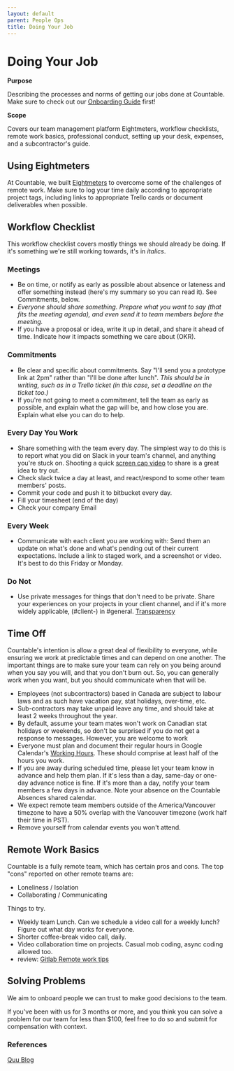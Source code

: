 ```yaml
---
layout: default
parent: People Ops
title: Doing Your Job
---
```


# Doing Your Job

**Purpose**

Describing the processes and norms of getting our jobs done at
Countable. Make sure to check out our [Onboarding Guide](../peopleops/ONBOARDING_GUIDE/) first!

**Scope**

Covers our team management platform Eightmeters, workflow checklists,
remote work basics, professional conduct, setting up your desk,
expenses, and a subcontractor's guide.

## Using Eightmeters

At Countable, we built [Eightmeters](https://eightmeters.countable.ca/)
to overcome some of the challenges of remote work. Make sure to log your
time daily according to appropriate project tags, including links to
appropriate Trello cards or document deliverables when possible.

## Workflow Checklist

This workflow checklist covers mostly things we should already be doing.
If it's something we're still working towards, it's in *italics*.

### Meetings

  - Be on time, or notify as early as possible about absence or lateness
    and offer something instead (here's my summary so you can read it).
    See Commitments, below.
  - *Everyone should share something. Prepare what you want to say (that fits the meeting agenda), and even send it to team members before the meeting.*
  - If you have a proposal or idea, write it up in detail, and share it ahead of time. Indicate how it impacts something we care about (OKR).

### Commitments

  - Be clear and specific about commitments. Say "I'll send you a
    prototype link at 2pm" rather than "I'll be done after lunch". *This
    should be in writing, such as in a Trello ticket (in this case, set
    a deadline on the ticket too.)*
  - If you're not going to meet a commitment, tell the team as early as
    possible, and explain what the gap will be, and how close you are.
    Explain what else you can do to help.

### Every Day You Work

  - Share something with the team every day. The simplest way to do this
    is to report what you did on Slack in your team's channel, and
    anything you're stuck on. Shooting a quick [screen cap video](../operations/SCREENCASTIFY)
    to share is a great idea to try out.
  - Check slack twice a day at least, and react/respond to some other
    team members' posts.
  - Commit your code and push it to bitbucket every day.
  - Fill your timesheet (end of the day)
  - Check your company Email

### Every Week

  - Communicate with each client you are working with: Send them an
    update on what's done and what's pending out of their current
    expectations. Include a link to staged work, and a screenshot or
    video. It's best to do this Friday or Monday.

### Do Not

  - Use private messages for things that don't need to be private. Share
    your experiences on your projects in your client channel, and if
    it's more widely applicable, (\#client-) in \#general.
    [Transparency](../philosophy/TRANSPARENCY/)

## Time Off

Countable's intention is allow a great deal of flexibility to everyone,
while ensuring we work at predictable times and can depend on one
another. The important things are to make sure your team can rely on you
being around when you say you will, and that you don't burn out. So, you
can generally work when you want, but you should communicate when that
will be.

  - Employees (not subcontractors) based in Canada are subject to labour
    laws and as such have vacation pay, stat holidays, over-time, etc.
  - Sub-contractors may take unpaid leave any time, and should take at
    least 2 weeks throughout the year.
  - By default, assume your team mates won't work on Canadian stat
    holidays or weekends, so don't be surprised if you do not get a
    response to messages. However, you are welcome to work
  - Everyone must plan and document their regular hours in Google Calendar's [Working Hours](https://support.google.com/calendar/answer/7638168?hl=en).
    These should comprise at least half of the hours you work.
  - If you are away during scheduled time, please let your team know in
    advance and help them plan. If it's less than a day, same-day or
    one-day advance notice is fine. If it's more than a day, notify your
    team members a few days in advance. Note your absence on the
    Countable Absences shared calendar.
  - We expect remote team members outside of the America/Vancouver
    timezone to have a 50% overlap with the Vancouver timezone (work
    half their time in PST).
  - Remove yourself from calendar events you won't attend.

## Remote Work Basics

Countable is a fully remote team, which has certain pros and cons. The
top "cons" reported on other remote teams are:

  - Loneliness / Isolation
  - Collaborating / Communicating

Things to try.

  - Weekly team Lunch. Can we schedule a video call for a weekly lunch?
    Figure out what day works for everyone.
  - Shorter coffee-break video call, daily.
  - Video collaboration time on projects. Casual mob coding, async
    coding allowed too.
  - review: [Gitlab Remote work tips](https://about.gitlab.com/company/culture/all-remote/tips/)

## Solving Problems

We aim to onboard people we can trust to make good decisions to the team. 

If you've been with us for 3 months or more, and you think you can solve
a problem for our team for less than $100, feel free to do so and submit
for compensation with context.

### References

[Quu Blog](https://blog.quuu.co/lessons-worth-learning-from-remote-workers/)